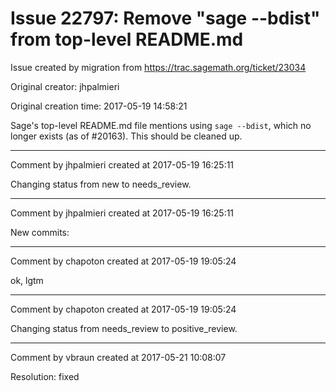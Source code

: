 # Issue 22797: Remove "sage --bdist" from top-level README.md

Issue created by migration from https://trac.sagemath.org/ticket/23034

Original creator: jhpalmieri

Original creation time: 2017-05-19 14:58:21

Sage's top-level README.md file mentions using `sage --bdist`, which no longer exists (as of #20163). This should be cleaned up.



---

Comment by jhpalmieri created at 2017-05-19 16:25:11

Changing status from new to needs_review.


---

Comment by jhpalmieri created at 2017-05-19 16:25:11

New commits:


---

Comment by chapoton created at 2017-05-19 19:05:24

ok, lgtm


---

Comment by chapoton created at 2017-05-19 19:05:24

Changing status from needs_review to positive_review.


---

Comment by vbraun created at 2017-05-21 10:08:07

Resolution: fixed
